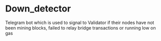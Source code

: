 # Down_detector

Telegram bot which is used to signal to Validator if their nodes have not been mining blocks, failed to relay bridge transactions or running low on gas
